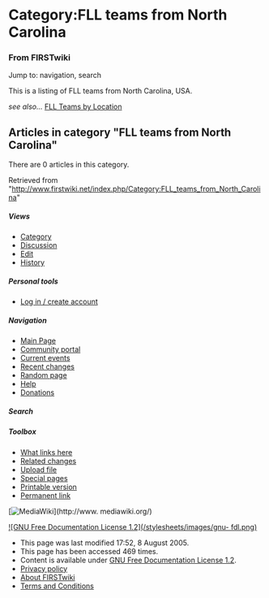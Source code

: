 # Category:FLL teams from North Carolina

### From FIRSTwiki

Jump to: navigation, search

This is a listing of FLL teams from North Carolina, USA.

_see also..._ [FLL Teams by Location](/index.php/FLL_Teams_by_Location "FLL
Teams by Location" )

  

## Articles in category "FLL teams from North Carolina"

There are 0 articles in this category.

Retrieved from
"<http://www.firstwiki.net/index.php/Category:FLL_teams_from_North_Carolina>"

##### Views

  * [Category](/index.php/Category:FLL_teams_from_North_Carolina)
  * [Discussion](/index.php?title=Category_talk:FLL_teams_from_North_Carolina&action=edit)
  * [Edit](/index.php?title=Category:FLL_teams_from_North_Carolina&action=edit)
  * [History](/index.php?title=Category:FLL_teams_from_North_Carolina&action=history)

##### Personal tools

  * [Log in / create account](/index.php?title=Special:Userlogin&returnto=Category:FLL_teams_from_North_Carolina)

[](/index.php/Main_Page "Main Page" )

##### Navigation

  * [Main Page](/index.php/Main_Page)
  * [Community portal](/index.php/FIRSTwiki:Community_portal)
  * [Current events](/index.php/Current_events)
  * [Recent changes](/index.php/Special:Recentchanges)
  * [Random page](/index.php/Special:Random)
  * [Help](/index.php/Help:Contents)
  * [Donations](/index.php/FIRSTwiki:Site_support)

##### Search



##### Toolbox

  * [What links here](/index.php/Special:Whatlinkshere/Category:FLL_teams_from_North_Carolina)
  * [Related changes](/index.php/Special:Recentchangeslinked/Category:FLL_teams_from_North_Carolina)
  * [Upload file](/index.php/Special:Upload)
  * [Special pages](/index.php/Special:Specialpages)
  * [Printable version](/index.php?title=Category:FLL_teams_from_North_Carolina&printable=yes)
  * [Permanent link](/index.php?title=Category:FLL_teams_from_North_Carolina&oldid=40617)

[![MediaWiki](/skins/common/images/poweredby_mediawiki_88x31.png)](http://www.
mediawiki.org/)

[![GNU Free Documentation License 1.2](/stylesheets/images/gnu-
fdl.png)](http://www.gnu.org/copyleft/fdl.html)

  * This page was last modified 17:52, 8 August 2005.
  * This page has been accessed 469 times.
  * Content is available under [GNU Free Documentation License 1.2](http://www.gnu.org/copyleft/fdl.html "http://www.gnu.org/copyleft/fdl.html" ).
  * [Privacy policy](/index.php/FIRSTwiki:Privacy_policy "FIRSTwiki:Privacy policy" )
  * [About FIRSTwiki](/index.php/FIRSTwiki:About "FIRSTwiki:About" )
  * [Terms and Conditions](/index.php/FIRSTwiki:Terms_and_conditions "FIRSTwiki:Terms and conditions" )

